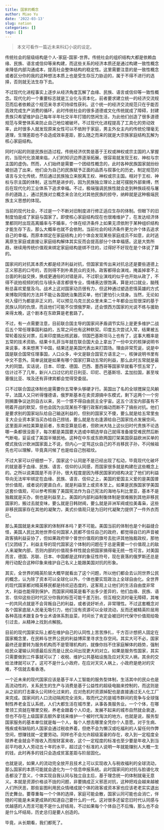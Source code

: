 ```yaml
---
title: 国家的概念
author: Miao Yu
date: '2022-03-13'
slug: nation
categories: []
tags: []
---
```


> 本文可看作一篇近未来科幻小说的设定。

传统社会的层级结构是个人-家庭-国家-世界。传统社会的组织结构大都是依赖血缘、民族、语言或信仰等来构建，而这些关系的经济本质还是通过构建一致性概念来降低内部沟通成本，提高社会整体结构的稳定性。这里需要注意的是一致性概念或者区分你的我的这种想法本质上也是受生存压力胁迫的，属于不得不进行的选择，否则就无法生存下去。

不过现代化进程事实上逐步从经济角度瓦解了血缘、民族、语言或信仰等一致性概念。现代化的一个重要标志就是工业化与资本化，前者要求建立统一的经济交流规范而后者依赖这个规范来寻求可持续性获利。这个统一的经济交流规范只在乎能否高效完成生产消费的循环，此时传统社会的很多道德或文化传统就成了障碍，封建贵族只希望维护自己每年半年社交半年打猎的悠闲生活，为此他们创造了很多道德规范与荣誉体系来防止自己地位被破坏。不过现代化进程提高了工具化的劳动效率，此时很多人就发现原来女性可以不依附于家庭，男主外女主内的传统伦理毫无道理，生理差距也不会造成效率差距，那么随之而来的就是大宗族家庭结构瓦解为核心家庭结构。

同时兴起的则是民族创造过程。传统经济优势是基于王权或神权或宗主国的人掌握的，当现代化浪潮来临，人们的知识边界逐渐拓展，很容易就发现王权、神权与宗主国的虚伪。然而，人们始终是需要一个团结性概念的，此时各种民族国家就纷纷被创造了出来，他们会为自己的民族赋予正面的品质与叙事化的历史，制定规范的语言与文化传统，然后通过民族独立来脱离王权、神权或宗主国。相对于王权、神权与宗主国的体制，这当然是进步的，因为民族独立理论上就可摆脱外部束缚，然后在现代化的工业体系下追求幸福。不过，极端强调民族性就会走到种族歧视与屠杀的道路上，通过民族对立概念来合法化对其他民族的掠夺，纳粹就是这种极端民族主义思想的体现。

当前的现代社会，不过是一个不断对旧制度进行修正适应生存的体制。但眼下的旧制度怕是成了家庭与国家了。即使核心家庭结构现在也很难维护了，在发达经济体里都同时出现高离婚率与不婚率，个体在经济条件上如果无须依附于某种组织结构才能生存下去，那么大概率也就不会依附。当前社会的经济条件更允许个体去追求自己的幸福，而原本绑定在家庭结构上的个体会发现某些家庭成员不如意，此时逃离原生家庭或直接让家庭结构解体其实反而会提高部分个体幸福感。这是大势所趋，继续用传统价值观来绑定家庭结构是绑不住的，过得好不好现在是个体说了算的。

国家间的对抗其本质大都是经济利益对抗，但国家宣传出来对抗总还是要些道德上正义邪恶的口号的，否则得不到朴素民众的支持。政客都得会演戏，掩盖掉拿不上台面的利益交换，换成更通俗的对错是非。不过职业演戏的似乎也开始从政了，不得不说拍视频的机位与镜头语言都很专业，情绪表达很饱满，算是对口就业，脑残粉总喜欢爱屋及乌。战术上这对国家动员很有力，但这种通过塑造悲情英雄的方式来博取同情的方法并不能让各国统治集团买单，他们更怕引火烧身。当然，无论如何入侵行为都是非正义的，可以预见乌克兰民众里未来二十年都会出现很深的基于民族认同的仇恨，而且他们可能不仅恨俄罗斯，还会恨西方国家的光说不练与援助来得太晚，这个剧本在东欧算是老套路了。

不过，有一点需要注意，目前联合国主导的国家间矛盾调节实际上是更多维护二战后五个常任理事国利益的，五常之间也有这种默契。印度五次尝试入常，结果被五常轮着投反对票，后来印度搞出核武器，邻国巴基斯坦马上也有了，这事大概率是五常的技术资助。结果卡扎菲当年就在联合国大会上拿出了一份中文的核弹说明书来说事，本来想黑下中国，结果还是美国代表出来打圆场。理由非常荒诞，说是中国是联合国常任理事国，人口众多，中文是联合国官方语言之一，核弹说明书里有中文不意外。简单说就是如果有哪个国家打算动五常的利益，那么此时五常就是最大的同盟。实话说，日本、印度、德国、巴西、墨西哥等国家早就看不惯五常了，估计过不了几年，新兴人口过亿的尼日利亚、印尼、巴基斯坦、孟加拉国，甚至埃塞俄比亚、埃及还有菲律宾都会觉得受委屈。

只不过联合国这体制也是需要你五常拳头够硬才行。英国出了名的全球搅屎见风躺平，法国人又只听得懂德语，俄罗斯基本在卖资源搞中东模式，剩下这两个一个穷则搁置争议达则自古以来，另一个恨不得自由民主全宇宙。这五个活宝内部虽有不明着开战的默契，但也会因为出现某些不懂行政客的煽动而断不了搞些对抗。他们是要求别的国家站队给自己输送利益的，但别的国家又不傻，要么就是给五常里虫豸大企业资本家当买办给自己捞钱，要么就是左右逢源给自己国家找点发展空间。这里面非洲拉美算是前者，东南亚算是后者，但欧洲大陆上这伙旧时代贵族不论选哪一条都很没面子，每次都是美国要大选或中期选举自己就得准备接受难民然后断气断电，妥妥成了美国半殖民地。这种在中东或东欧两国打架美国获益欧洲买单的模式我估计欧洲国家面上不说，但内心一定骂这伙自己的不肖移民子孙，不问候祖先也可以理解，毕竟真问候了也是给自己刨祖坟。

不过大家可以仔细想一下，国家这个认同是不是已经出现了松动，毕竟现代化破坏的就是基于血缘、民族、语言、信仰的认同感，而国家很多就是构建在这些概念上的。之所以说美国是不肖子孙，很大程度是因为移民国家的结构决定了他们的利益导向无法牢牢绑定在血缘、民族、语言、信仰之上，美国的爱国主义爱的是美国普世价值观，或者说的更直白点，就是利益至上或资本至上。如果是民族国家学美国这套价值观，可以参考照搬了美国宪法作为自己宪法的海地与利比里亚，基本不是独裁就是买办，倒也是利益至上。美国的内部利益制衡体制是很难搬到其他非移民国家的，搬过去就变味，要么就是日韩财阀，要么就是非洲军阀或拉美毒枭，这些非移民国家存在其他的凝聚力，美式价值观只是为旧时代凝聚力提供了一件外衣而已。

那么美国就是未来国家的体制样本吗？更不可能。美国当前的体制也是个利益缝合怪，美国人民比其他世界任何国家人民都不信任自己的政府，都觉得自已的声音被政客搞利益妥协了，但如果政府举个普世价值观的旗号去批评其他独裁政权，那他们又团结了。利益主导的现代国家这个体制的问题在于总是需要一个价值观上的敌人来凝聚内部，否则内部的价值观多样性就会把国家搞得毫无统一性可言。对美国而言，德国、苏联、日本、中国都是这样的象征性符号，现在衰落的俄罗斯还总是用行动配合这种印象来维护自己名义上能跟美国对抗的形象。

其实，全世界的精英阶层大概早就看出了这个问题，所以他们都会去认同世界公民的概念，认为除了资本可以全球化以外，个体也要实现政治上全球自由化。全世界的现代国家都对精英移民都是持欢迎态度的，这客观上让他们的生活自由度非常大，利益也能得到保护。而国家间精英是看不出多少差异的，他们血缘、民族、语言、信仰这些旧时代区分你我的标签可能千差万别，但互相交流时毫无障碍，其唯一的共同点就是不会背叛自己的利益，或者说好听点，非常理性。不过这套概念对各个国家底层人民毫无吸引力，他们没有资源可以全球流动，反而还被精英阶层用各种高技术跟复杂专业术语体系割韭菜，时间长了肯定会被旧时代保守价值观给吸引过去，从精神上找到点解脱。

目前的现代国家实际上都在维护自己的认同性上苦苦挣扎，千方百计想把人固定在国家概念里，在民粹与世界公民的利益博弈里寻求生存空间。其实大可不必，国家最终还是要转为服务机构而不是管理机构的，就像你挡不住家庭解体的趋势，强制给民众灌输认同感最后反而是让民众间出现更大的对立。如果是服务性国家，其实只需要做到三件事就可以了：收税、维护公共基础设施及应对天灾人祸，其余的交给法律就可以了。这可不是什么小政府，在应对天灾人祸上，小政府是绝对的灾难，不信就去看香港。

一个近未来的现代国家应该是基于半人工智能的服务型体制，生活其中的民众也是高流动性的，关系民生的生产与消费是基于公益性的超级电脑来控制的，而这则是从之前的打击寡头公司转化过来的，应对危机时资源掉配也是直接通过无人化工厂来完成。国家间的人口流动隔阂完全消失，取而代之的是城市群间的竞争与全球强制性养老金互认系统，人们大都生活在城市里，从事各类服务业。一个个体，在哪里领工资就在哪里交税，养老金跟着个人ID走。发展不起来的城市自然就会衰退，但也不存在上级国家去额外拿钱来维护一个被时代淘汰的地方。也就是说，服务型国家服务的基本单位就是每一个人，每个人想去哪里全凭你个人意愿。对于生病、残疾或有缺陷的人国家会通过税收养着，但绝不会为懒汉或吃福利的人留任何作弊空间，想赚钱就一定要劳动。同样也不会允许超级富豪的存在，收入到一定程度全球养老金就会不按收入而按财富来收，这个一定程度的标准也至少要是年收入到当前平均收入人劳动五十年的水平，超过这个标准的人说明一年就能赚别人大概一生的钱，此时再多的钱只会造成贫富差距与阶层固化。

也就是说，如果人的流动完全放开且技术上可以实现收入与税收福利的全球流动，那么国家的本质可能就会退化为一个信息申报系统。此时国家间的对抗与脸谱化攻击都没了意义，个体实现自我认同与独立自主后，基于理念统一的体制就毫无意义。本就是资源价格谈不拢的问题，非要搞成正义邪恶对抗，这种把戏会越来越被人们所厌恶，那些妄图利用民众情绪成就个体的政客或资本家也应该老老实实退出历史舞台。要尊重每一个个体的选择，家庭可能会散，国家认同可能也会消亡，伴随的可能是未来更成熟的知道自己要什么的一代。这对很多还留恋旧时代认同感与优越感的人而言可能不是什么好结局，不过如果每个个体自己不后悔，那么也不会是什么坏结局，历史总归是要人创造的。

毕竟，从长期看，我们都死了。
